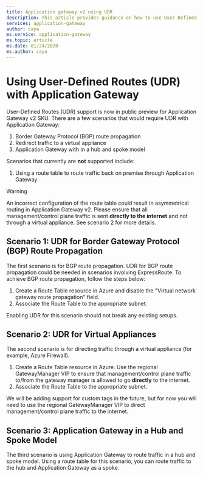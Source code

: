 ```yaml
---
title: Application gateway v2 using UDR
description: This article provides guidance on how to use User Defined Routes (UDR) on Application Gateway v2
services: application-gateway
author: caya
ms.service: application-gateway
ms.topic: article
ms.date: 01/24/2020
ms.author: caya
---
```


# Using User-Defined Routes (UDR) with Application Gateway

User-Defined Routes (UDR) support is now in public preview for Application Gateway v2 SKU. There are a few scenarios that would require UDR with Application Gateway:

1. Border Gateway Protocol (BGP) route propagation
2. Redirect traffic to a virtual appliance 
3. Application Gateway with in a hub and spoke model

Scenarios that currently are **not** supported include:
1. Using a route table to route traffic back on premise through Application Gateway

> [!WARNING]
> An incorrect configuration of the route table could result in asymmetrical routing in Application Gateway v2. Please ensure that all management/control plane traffic is sent **directly to the internet** and not through a virtual appliance. See scenario 2 for more details. 


## Scenario 1: UDR for Border Gateway Protocol (BGP) Route Propagation 
The first scenario is for BGP route propagation. UDR for BGP route propagation could be needed in scenarios involving ExpressRoute. To achieve BGP route propagation, follow the steps below: 

1. Create a Route Table resource in Azure and disable the "Virtual network gateway route propagation" field. 
2. Associate the Route Table to the appropriate subnet. 

Enabling UDR for this scenario should not break any existing setups. 

## Scenario 2: UDR for Virtual Appliances
The second scenario is for directing traffic through a virtual appliance (for example, Azure Firewall). 

1. Create a Route Table resource in Azure. Use the regional GatewayManager VIP to ensure that management/control plane traffic to/from the gateway manager is allowed to go **directly** to the internet. 
2. Associate the Route Table to the appropriate subnet. 

We will be adding support for custom tags in the future, but for now you will need to use the regional GatewayManager VIP to direct management/control plane traffic to the internet. 

## Scenario 3: Application Gateway in a Hub and Spoke Model
The third scenario is using Application Gateway to route traffic in a hub and spoke model. Using a route table for this scenario, you can route traffic to the hub and Application Gateway as a spoke. 






